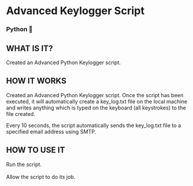 <h1> Advanced Keylogger Script </h1>
<h3> Python 🐍 </h3>

<h2> WHAT IS IT? </h2>
Created an Advanced Python Keylogger script.

<h2> HOW IT WORKS </h2>
Created an Advanced Python Keylogger script. Once the script has been executed, it will automatically create a key_log.txt file on the local machine and writes anything which is typed on the keyboard (all keystrokes) to the file created.


Every 10 seconds, the script automatically sends the key_log.txt file to a specified email address using SMTP.  

<h2> HOW TO USE IT </h2>
Run the script. <br>
<br> Allow the script to do its job. <br>





